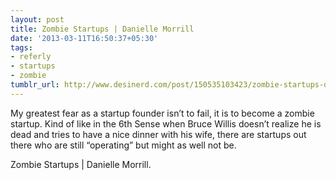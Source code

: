 ```yaml
---
layout: post
title: Zombie Startups | Danielle Morrill
date: '2013-03-11T16:50:37+05:30'
tags:
- referly
- startups
- zombie
tumblr_url: http://www.desinerd.com/post/150535103423/zombie-startups-danielle-morrill
---
```

My greatest fear as a startup founder isn’t to fail, it is to become a zombie startup. Kind of like in the 6th Sense when Bruce Willis doesn’t realize he is dead and tries to have a nice dinner with his wife, there are startups out there who are still “operating” but might as well not be.

Zombie Startups | Danielle Morrill.

 

 
